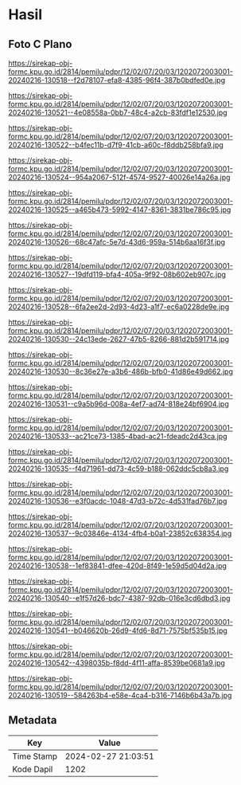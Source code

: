 # Hasil

## Foto C Plano

https://sirekap-obj-formc.kpu.go.id/2814/pemilu/pdpr/12/02/07/20/03/1202072003001-20240216-130518--f2d78107-efa8-4385-96f4-387b0bdfed0e.jpg

https://sirekap-obj-formc.kpu.go.id/2814/pemilu/pdpr/12/02/07/20/03/1202072003001-20240216-130521--4e08558a-0bb7-48c4-a2cb-83fdf1e12530.jpg

https://sirekap-obj-formc.kpu.go.id/2814/pemilu/pdpr/12/02/07/20/03/1202072003001-20240216-130522--b4fec11b-d7f9-41cb-a60c-f8ddb258bfa9.jpg

https://sirekap-obj-formc.kpu.go.id/2814/pemilu/pdpr/12/02/07/20/03/1202072003001-20240216-130524--954a2067-512f-4574-9527-40026e14a26a.jpg

https://sirekap-obj-formc.kpu.go.id/2814/pemilu/pdpr/12/02/07/20/03/1202072003001-20240216-130525--a465b473-5992-4147-8361-3831be786c95.jpg

https://sirekap-obj-formc.kpu.go.id/2814/pemilu/pdpr/12/02/07/20/03/1202072003001-20240216-130526--68c47afc-5e7d-43d6-959a-514b6aa16f3f.jpg

https://sirekap-obj-formc.kpu.go.id/2814/pemilu/pdpr/12/02/07/20/03/1202072003001-20240216-130527--19dfd119-bfa4-405a-9f92-08b602eb907c.jpg

https://sirekap-obj-formc.kpu.go.id/2814/pemilu/pdpr/12/02/07/20/03/1202072003001-20240216-130528--6fa2ee2d-2d93-4d23-a1f7-ec6a0228de9e.jpg

https://sirekap-obj-formc.kpu.go.id/2814/pemilu/pdpr/12/02/07/20/03/1202072003001-20240216-130530--24c13ede-2627-47b5-8266-881d2b591714.jpg

https://sirekap-obj-formc.kpu.go.id/2814/pemilu/pdpr/12/02/07/20/03/1202072003001-20240216-130530--8c36e27e-a3b6-486b-bfb0-41d86e49d662.jpg

https://sirekap-obj-formc.kpu.go.id/2814/pemilu/pdpr/12/02/07/20/03/1202072003001-20240216-130531--c9a5b96d-008a-4ef7-ad74-818e24bf6904.jpg

https://sirekap-obj-formc.kpu.go.id/2814/pemilu/pdpr/12/02/07/20/03/1202072003001-20240216-130533--ac21ce73-1385-4bad-ac21-fdeadc2d43ca.jpg

https://sirekap-obj-formc.kpu.go.id/2814/pemilu/pdpr/12/02/07/20/03/1202072003001-20240216-130535--f4d71961-dd73-4c59-b188-062ddc5cb8a3.jpg

https://sirekap-obj-formc.kpu.go.id/2814/pemilu/pdpr/12/02/07/20/03/1202072003001-20240216-130536--e3f0acdc-1048-47d3-b72c-4d531fad76b7.jpg

https://sirekap-obj-formc.kpu.go.id/2814/pemilu/pdpr/12/02/07/20/03/1202072003001-20240216-130537--9c03846e-4134-4fb4-b0a1-23852c638354.jpg

https://sirekap-obj-formc.kpu.go.id/2814/pemilu/pdpr/12/02/07/20/03/1202072003001-20240216-130538--1ef83841-dfee-420d-8f49-1e59d5d04d2a.jpg

https://sirekap-obj-formc.kpu.go.id/2814/pemilu/pdpr/12/02/07/20/03/1202072003001-20240216-130540--e1f57d26-bdc7-4387-92db-016e3cd6dbd3.jpg

https://sirekap-obj-formc.kpu.go.id/2814/pemilu/pdpr/12/02/07/20/03/1202072003001-20240216-130541--b046620b-26d9-4fd6-8d71-7575bf535b15.jpg

https://sirekap-obj-formc.kpu.go.id/2814/pemilu/pdpr/12/02/07/20/03/1202072003001-20240216-130542--4398035b-f8dd-4f11-affa-8539be0681a9.jpg

https://sirekap-obj-formc.kpu.go.id/2814/pemilu/pdpr/12/02/07/20/03/1202072003001-20240216-130519--584263b4-e58e-4ca4-b316-7146b6b43a7b.jpg


## Metadata

| Key        | Value               |
| ---------- | ------------------- |
| Time Stamp | 2024-02-27 21:03:51 |
| Kode Dapil | 1202                |



